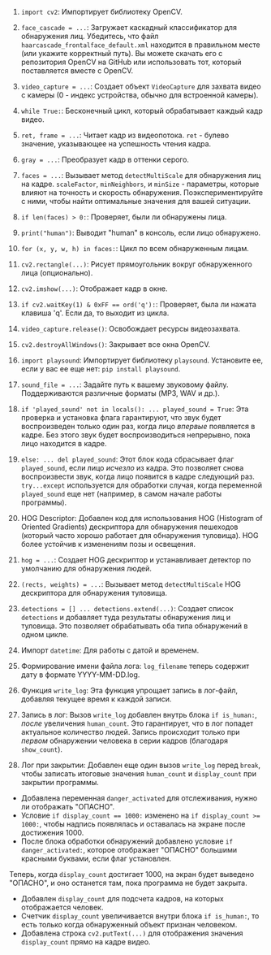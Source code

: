 1. `import cv2`: Импортирует библиотеку OpenCV.
2. `face_cascade = ...`: Загружает каскадный классификатор для обнаружения лиц. Убедитесь, что файл `haarcascade_frontalface_default.xml` находится в правильном месте (или укажите корректный путь). Вы можете скачать его с репозитория OpenCV на GitHub или использовать тот, который поставляется вместе с OpenCV.
3. `video_capture = ...`: Создает объект `VideoCapture` для захвата видео с камеры (0 - индекс устройства, обычно для встроенной камеры).
4. `while True:`: Бесконечный цикл, который обрабатывает каждый кадр видео.
5. `ret, frame = ...`: Читает кадр из видеопотока. `ret` - булево значение, указывающее на успешность чтения кадра.
6. `gray = ...`: Преобразует кадр в оттенки серого.
7. `faces = ...`: Вызывает метод `detectMultiScale` для обнаружения лиц на кадре. `scaleFactor`, `minNeighbors`, и `minSize` - параметры, которые влияют на точность и скорость обнаружения. Поэкспериментируйте с ними, чтобы найти оптимальные значения для вашей ситуации.
8. `if len(faces) > 0:`: Проверяет, были ли обнаружены лица.
9. `print("human")`: Выводит "human" в консоль, если лицо обнаружено.
10. `for (x, y, w, h) in faces:`: Цикл по всем обнаруженным лицам.
11. `cv2.rectangle(...)`: Рисует прямоугольник вокруг обнаруженного лица (опционально).
12. `cv2.imshow(...)`: Отображает кадр в окне.
13. `if cv2.waitKey(1) & 0xFF == ord('q'):`: Проверяет, была ли нажата клавиша 'q'. Если да, то выходит из цикла.
14. `video_capture.release()`: Освобождает ресурсы видеозахвата.
15. `cv2.destroyAllWindows()`: Закрывает все окна OpenCV.


1. `import playsound`: Импортирует библиотеку `playsound`. Установите ее, если у вас ее еще нет: `pip install playsound`.
2. `sound_file = ...`: Задайте путь к вашему звуковому файлу. Поддерживаются различные форматы (MP3, WAV и др.).
3. `if 'played_sound' not in locals(): ... played_sound = True`: Эта проверка и установка флага гарантируют, что звук будет воспроизведен только один раз, когда лицо *впервые* появляется в кадре. Без этого звук будет воспроизводиться непрерывно, пока лицо находится в кадре.
4. `else: ... del played_sound`: Этот блок кода сбрасывает флаг `played_sound`, если лицо *исчезло* из кадра. Это позволяет снова воспроизвести звук, когда лицо появится в кадре следующий раз. `try...except` используется для обработки случая, когда переменной `played_sound` еще нет (например, в самом начале работы программы).


1. HOG Descriptor: Добавлен код для использования HOG (Histogram of Oriented Gradients) дескриптора для обнаружения пешеходов (который часто хорошо работает для обнаружения туловища). HOG более устойчив к изменениям позы и освещения.
2. `hog = ...`: Создает HOG дескриптор и устанавливает детектор по умолчанию для обнаружения людей.
3. `(rects, weights) = ...`: Вызывает метод `detectMultiScale` HOG дескриптора для обнаружения туловища.
4. `detections = [] ... detections.extend(...)`: Создает список `detections` и добавляет туда результаты обнаружения лиц и туловища. Это позволяет обрабатывать оба типа обнаружений в одном цикле.

1. Импорт `datetime`: Для работы с датой и временем.
2. Формирование имени файла лога: `log_filename` теперь содержит дату в формате YYYY-MM-DD.log.
3. Функция `write_log`: Эта функция упрощает запись в лог-файл, добавляя текущее время к каждой записи.
4. Запись в лог: Вызов `write_log` добавлен внутрь блока `if is_human:`, *после* увеличения `human_count`. Это гарантирует, что в лог попадет актуальное количество людей. Запись происходит только при *первом* обнаружении человека в серии кадров (благодаря `show_count`).
5. Лог при закрытии: Добавлен еще один вызов `write_log` перед `break`, чтобы записать итоговые значения `human_count` и `display_count` при закрытии программы.

* Добавлена переменная `danger_activated` для отслеживания, нужно ли отображать "ОПАСНО".
* Условие `if display_count == 1000:` изменено на `if display_count >= 1000:`, чтобы надпись появлялась и оставалась на экране после достижения 1000.
* После блока обработки обнаружений добавлено условие `if danger_activated:`, которое отображает "ОПАСНО" большими красными буквами, если флаг установлен.

Теперь, когда `display_count` достигает 1000, на экран будет выведено "ОПАСНО", и оно останется там, пока программа не будет закрыта.

* Добавлен `display_count` для подсчета кадров, на которых отображается человек.
* Счетчик `display_count` увеличивается внутри блока `if is_human:`, то есть только когда обнаруженный объект признан человеком.
* Добавлена строка `cv2.putText(...)` для отображения значения `display_count` прямо на кадре видео.


